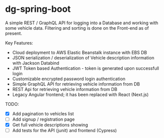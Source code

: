 # dg-spring-boot

A simple REST / GraphQL API for logging into a Database and working with some vehicle data. Filtering and sorting is done on the Front-end as of present.

Key Features: 
* Cloud deployment to AWS Elastic Beanstalk instance with EBS DB
* JSON serialization / deserialization of Vehicle description information with Jackson Databind
* JWT Token based Authentication - token is generated upon successfull login
* Customizable encrypted password login authentication
* Simple GraphQL API for retrieving vehicle information from DB
* REST Api for retrieving vehicle information from DB
* Legacy Angular frontend; it has been replaced with React (Next.js)

TODO:
- [x] Add pagination to vehicles list
- [ ] Add signup / registration page
- [x] Get full vehicle descriptions showing
- [ ] Add tests for the API (junit) and frontend (Cypress)
